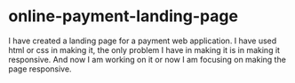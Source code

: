 # online-payment-landing-page
I have created a landing page for a payment web application. 
I have used html or css in making it, the only problem I have in making it is in making it responsive.
And now I am working on it or now I am focusing on making the page responsive.
